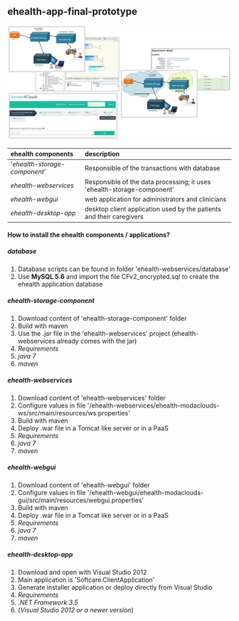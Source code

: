## ehealth-app-final-prototype

![alt tag](https://github.com/modaclouds-atos/ehealth-app-final-prototype/blob/master/readme/modaclouds.png?raw=true)

| ehealth components  | description  |
| :------------ |:---------------|
| '*ehealth-storage-component*'      | Responsible of the transactions with database |
| *ehealth-webservices*      | Responsible of the data processing; it uses 'ehealth-storage-component'     |
| *ehealth-webgui* | web application for administrators and clinicians  |
| *ehealth-desktop-app* | desktop client application used by the patients and their caregivers |

#### How to install the ehealth components / applications?
##### database
1. Database scripts can be found in folder 'ehealth-webservices/database'
2. Use **MySQL 5.6** and import the file CFv2_encrypted.sql to create the ehealth application database 

##### ehealth-storage-component 
1. Download content of 'ehealth-storage-component' folder
2. Build with maven
3. Use the .jar file in the 'ehealth-webservices' project (ehealth-webservices already comes with the jar)
4. *Requirements*
  1. *java 7*
  2. *maven*

##### ehealth-webservices
1. Download content of 'ehealth-webservices' folder
2. Configure values in file '/ehealth-webservices/ehealth-modaclouds-ws/src/main/resources/ws.properties'
3. Build with maven
4. Deploy .war file in a Tomcat like server or in a PaaS
5. *Requirements*
  1. *java 7*
  2. *maven*

##### ehealth-webgui
1. Download content of 'ehealth-webgui' folder
2. Configure values in file '/ehealth-webgui/ehealth-modaclouds-gui/src/main/resources/webgui.properties'
3. Build with maven
4. Deploy .war file in a Tomcat like server or in a PaaS
5. *Requirements*
  1. *java 7*
  2. *maven*

##### ehealth-desktop-app
1. Download and open with Visual Studio 2012
2. Main application is 'Softcare.ClientApplication'
3. Generate installer application or deploy directly from Visual Studio
4. *Requirements*
  1. *.NET Framework 3.5*
  2. (*Visual Studio 2012 or a newer version*)

